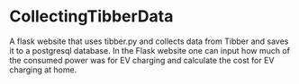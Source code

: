 # CollectingTibberData
A flask website that uses tibber.py and collects data from Tibber and saves it to a postgresql database. In the Flask website one can input how much of the consumed power was for EV charging and calculate the cost for EV charging at home.

